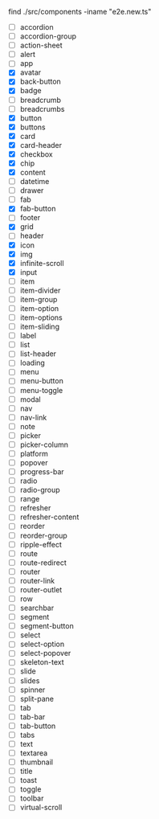 find ./src/components -iname "e2e.new.ts"

- [ ] accordion
- [ ] accordion-group
- [ ] action-sheet
- [ ] alert
- [ ] app
- [x] avatar
- [x] back-button
- [x] badge
- [ ] breadcrumb
- [ ] breadcrumbs
- [x] button
- [x] buttons
- [x] card
- [x] card-header
- [x] checkbox
- [x] chip
- [x] content
- [ ] datetime
- [ ] drawer
- [ ] fab
- [x] fab-button
- [ ] footer
- [x] grid
- [ ] header
- [x] icon
- [x] img
- [x] infinite-scroll
- [x] input
- [ ] item
- [ ] item-divider
- [ ] item-group
- [ ] item-option
- [ ] item-options
- [ ] item-sliding
- [ ] label
- [ ] list
- [ ] list-header
- [ ] loading
- [ ] menu
- [ ] menu-button
- [ ] menu-toggle
- [ ] modal
- [ ] nav
- [ ] nav-link
- [ ] note
- [ ] picker
- [ ] picker-column
- [ ] platform
- [ ] popover
- [ ] progress-bar
- [ ] radio
- [ ] radio-group
- [ ] range
- [ ] refresher
- [ ] refresher-content
- [ ] reorder
- [ ] reorder-group
- [ ] ripple-effect
- [ ] route
- [ ] route-redirect
- [ ] router
- [ ] router-link
- [ ] router-outlet
- [ ] row
- [ ] searchbar
- [ ] segment
- [ ] segment-button
- [ ] select
- [ ] select-option
- [ ] select-popover
- [ ] skeleton-text
- [ ] slide
- [ ] slides
- [ ] spinner
- [ ] split-pane
- [ ] tab
- [ ] tab-bar
- [ ] tab-button
- [ ] tabs
- [ ] text
- [ ] textarea
- [ ] thumbnail
- [ ] title
- [ ] toast
- [ ] toggle
- [ ] toolbar
- [ ] virtual-scroll
